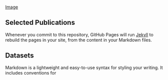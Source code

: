 ```I am a Ph.D. candidate at the University of Montreal. My research interests include civic duty to vote, voting behavior, political socialization, and compulsory voting.
```

[Image](src)

## Selected Publications

Whenever you commit to this repository, GitHub Pages will run [Jekyll](https://jekyllrb.com/) to rebuild the pages in your site, from the content in your Markdown files.

## Datasets

Markdown is a lightweight and easy-to-use syntax for styling your writing. It includes conventions for


